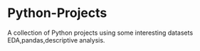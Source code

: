 # Python-Projects
A collection of Python projects using some interesting datasets
EDA,pandas,descriptive analysis.

